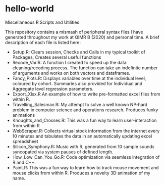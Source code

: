 # hello-world
Miscellaneous R Scripts and Utilities

This repository contains a mismash of peripheral syntax files I have generated throughout my work at QIMR B (2020) and personal time. 
A brief description of each file is listed here:
- Setup.R: Clears session, Checks and Calls in my typical toolkit of Packages, Creates several useful functions  
- Recode_Var.R: A function I created to speed up the data cleaning/recoding process. The function can take an indefinite number of arguments and works on both vectors and dataframes.
- Fancy_Plots.R: Displays variables over time at the individual level, coloured by cohort. Summaries also provided for Individual and Aggregate level regression parameters. 
- Export_Xlsx.R An example of how to write pre-formatted excel files from within R.
- Travelling_Salesman.R: My attempt to solve a well known NP-hard problem in computer science and operations research. Produces funky animations   
- Knoughts_and_Crosses.R: This was a fun way to learn user-interaction from within R
- WebScraper.R: Collects virtual stock information from the internet every 10 minutes and tabulates the data in an automatically updating excel spreadsheet
- Silicon_Symphony.R: Music with R, generated from 10 sample sounds syncopated via system pauses of defined length. 
- How_Low_Can_You_Go.R: Code optimization via seemless integration of R and C++. 
- Paint.R: This was a fun way to learn how to track mouse movement and mouse clicks from within R. Produces a novelty 3D animation of my name. 
